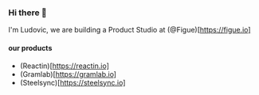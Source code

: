### Hi there 👋

I'm Ludovic, we are building a Product Studio at (@Figue)[https://figue.io]

#### our products
- (Reactin)[https://reactin.io]
- (Gramlab)[https://gramlab.io]
- (Steelsync)[https://steelsync.io]

